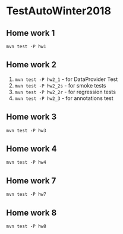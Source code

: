 # TestAutoWinter2018

## Home work 1
`mvn test -P hw1`

## Home work 2
1. `mvn test -P hw2_1`     - for DataProvider Test
2. `mvn test -P hw2_2s`    - for smoke tests
3. `mvn test -P hw2_2r`    - for regression tests
4. `mvn test -P hw2_3`     - for annotations test

## Home work 3
`mvn test -P hw3`

## Home work 4
`mvn test -P hw4`

## Home work 7
`mvn test -P hw7`

## Home work 8
`mvn test -P hw8`
